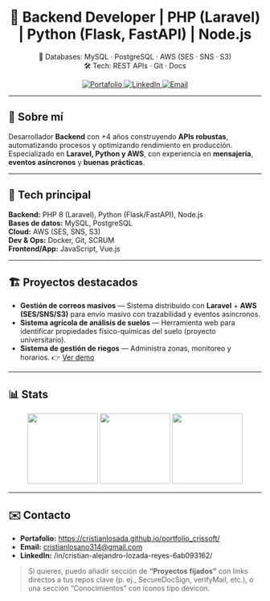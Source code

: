 <div align="center">

# 🚀 Backend Developer | PHP (Laravel) | Python (Flask, FastAPI) | Node.js  
💾 Databases: MySQL · PostgreSQL · AWS (SES · SNS · S3)  
🛠️ Tech: REST APIs · Git · Docs

<a href="https://cristianlosada.github.io/portfolio_crissoft/">
  <img alt="Portafolio" src="https://img.shields.io/badge/Portafolio-crissoft-0A192F">
</a>
<a href="https://www.linkedin.com/in/cristian-alejandro-lozada-reyes-6ab093162/">
  <img alt="LinkedIn" src="https://img.shields.io/badge/LinkedIn-Cristian%20Lozada-0A66C2?logo=linkedin&logoColor=white">
</a>
<a href="mailto:cristianlosano314@gmail.com">
  <img alt="Email" src="https://img.shields.io/badge/Email-cristianlosano314%40gmail.com-1f6feb?logo=gmail&logoColor=white">
</a>

</div>

---

## 👋 Sobre mí
Desarrollador **Backend** con +4 años construyendo **APIs robustas**, automatizando procesos y optimizando rendimiento en producción. Especializado en **Laravel, Python y AWS**, con experiencia en **mensajería**, **eventos asíncronos** y **buenas prácticas**.  

---

## 🧱 Tech principal
**Backend:** PHP 8 (Laravel), Python (Flask/FastAPI), Node.js  
**Bases de datos:** MySQL, PostgreSQL  
**Cloud:** AWS (SES, SNS, S3)  
**Dev & Ops:** Docker, Git, SCRUM  
**Frontend/App:** JavaScript, Vue.js

---

## 🏗️ Proyectos destacados
- **Gestión de correos masivos** — Sistema distribuido con **Laravel** + **AWS (SES/SNS/S3)** para envío masivo con trazabilidad y eventos asíncronos.  
- **Sistema agrícola de análisis de suelos** — Herramienta web para identificar propiedades físico-químicas del suelo (proyecto universitario).  
- **Sistema de gestión de riegos** — Administra zonas, monitoreo y horarios. 👉 [Ver demo](https://disriegos.vercel.app/)

---

## 📊 Stats
<div align="center">
  <img src="https://github-readme-stats.vercel.app/api?username=cristianlosada&show_icons=true" height="140">
  <img src="https://github-readme-stats.vercel.app/api/top-langs/?username=cristianlosada&layout=compact" height="140">
  <img src="https://streak-stats.demolab.com?user=cristianlosada&date_format=j%20M%5B%20Y%5D" height="140">
</div>

---

## ✉️ Contacto
- **Portafolio:** https://cristianlosada.github.io/portfolio_crissoft/  
- **Email:** cristianlosano314@gmail.com  
- **LinkedIn:** /in/cristian-alejandro-lozada-reyes-6ab093162/

> Si quieres, puedo añadir sección de **“Proyectos fijados”** con links directos a tus repos clave (p. ej., SecureDocSign, verifyMail, etc.), o una sección “Conocimientos” con íconos tipo devicon.
